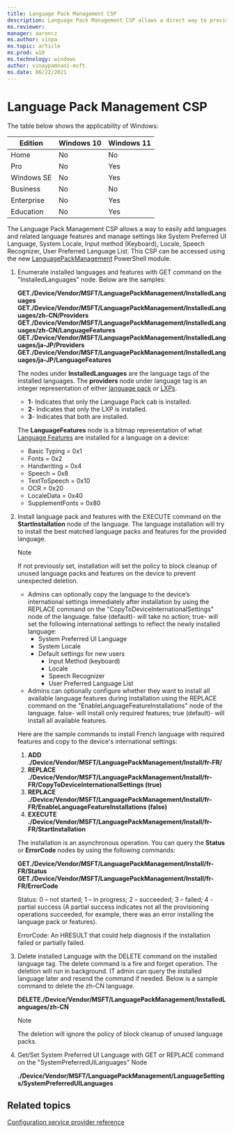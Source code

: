 ```yaml
---
title: Language Pack Management CSP
description: Language Pack Management CSP allows a direct way to provision language packs remotely in Windows 10.
ms.reviewer: 
manager: aaroncz
ms.author: vinpa
ms.topic: article
ms.prod: w10
ms.technology: windows
author: vinaypamnani-msft
ms.date: 06/22/2021
---
```


# Language Pack Management CSP

The table below shows the applicability of Windows:

|Edition|Windows 10|Windows 11|
|--- |--- |--- |
|Home|No|No|
|Pro|No|Yes|
|Windows SE|No|Yes|
|Business|No|No|
|Enterprise|No|Yes|
|Education|No|Yes|

The Language Pack Management CSP allows a way to easily add languages and related language features and manage settings like System Preferred UI Language, System Locale, Input method (Keyboard), Locale, Speech Recognizer, User Preferred Language List. This CSP can be accessed using the new [LanguagePackManagement](https://docs.microsoft.com/en-us/powershell/module/languagepackmanagement/?view=windowsserver2022-ps) PowerShell module.

1. Enumerate installed languages and features with GET command on the "InstalledLanguages" node. Below are the samples:

    **GET./Device/Vendor/MSFT/LanguagePackManagement/InstalledLanguages**
    **GET./Device/Vendor/MSFT/LanguagePackManagement/InstalledLanguages/zh-CN/Providers**
    **GET./Device/Vendor/MSFT/LanguagePackManagement/InstalledLanguages/zh-CN/LanguageFeatures**
    **GET./Device/Vendor/MSFT/LanguagePackManagement/InstalledLanguages/ja-JP/Providers**
    **GET./Device/Vendor/MSFT/LanguagePackManagement/InstalledLanguages/ja-JP/LanguageFeatures**

   The nodes under **InstalledLanguages** are the language tags of the installed languages. The **providers** node under language tag is an integer representation of either [language pack](/windows-hardware/manufacture/desktop/available-language-packs-for-windows?view=windows-11&preserve-view=true) or [LXPs](https://www.microsoft.com/store/collections/localexperiencepacks?cat0=devices&rtc=1).

    - **1**- Indicates that only the Language Pack cab is installed.
    - **2**- Indicates that only the LXP is installed.
    - **3**- Indicates that both are installed.

    The **LanguageFeatures** node is a bitmap representation of what [Language Features](/windows-hardware/manufacture/desktop/features-on-demand-language-fod?view=windows-11&preserve-view=true) are installed for a language on a device:

    - Basic Typing = 0x1
    - Fonts = 0x2
    - Handwriting = 0x4
    - Speech = 0x8
    - TextToSpeech = 0x10
    - OCR = 0x20
    - LocaleData = 0x40
    - SupplementFonts = 0x80

2. Install language pack and features with the EXECUTE command on the **StartInstallation** node of the language. The language installation will try to install the best matched language packs and features for the provided language.

    > [!NOTE]
    > If not previously set, installation will set the policy to block cleanup of unused language packs and features on the device to prevent unexpected deletion.

    - Admins can optionally copy the language to the device’s international settings immediately after installation by using the REPLACE command on the "CopyToDeviceInternationalSettings" node of the language. false (default)- will take no action; true- will set the following international settings to reflect the newly installed language:
        - System Preferred UI Language
        - System Locale
        - Default settings for new users
             - Input Method (keyboard)
             - Locale
             - Speech Recognizer
             - User Preferred Language List
    - Admins can optionally configure whether they want to install all available language features during installation using the REPLACE command on the "EnableLanguageFeatureInstallations" node of the language. false- will install only required features; true (default)- will install all available features.

    Here are the sample commands to install French language with required features and copy to the device's international settings:

    1. **ADD ./Device/Vendor/MSFT/LanguagePackManagement/Install/fr-FR/**
    2. **REPLACE ./Device/Vendor/MSFT/LanguagePackManagement/Install/fr-FR/CopyToDeviceInternationalSettings (true)**
    3. **REPLACE ./Device/Vendor/MSFT/LanguagePackManagement/Install/fr-FR/EnableLanguageFeatureInstallations (false)**
    4. **EXECUTE ./Device/Vendor/MSFT/LanguagePackManagement/Install/fr-FR/StartInstallation**

    The installation is an asynchronous operation. You can query the **Status** or **ErrorCode** nodes by using the following commands:

    **GET./Device/Vendor/MSFT/LanguagePackManagement/Install/fr-FR/Status**
    **GET./Device/Vendor/MSFT/LanguagePackManagement/Install/fr-FR/ErrorCode**

    Status: 0 – not started; 1 – in progress; 2 – succeeded; 3 – failed; 4 - partial success (A partial success indicates not all the provisioning operations succeeded, for example, there was an error installing the language pack or features).

    ErrorCode: An HRESULT that could help diagnosis if the installation failed or partially failed.

3. Delete installed Language with the DELETE command on the installed language tag. The delete command is a fire and forget operation. The deletion will run in background. IT admin can query the installed language later and resend the command if needed. Below is a sample command to delete the zh-CN language.

   **DELETE./Device/Vendor/MSFT/LanguagePackManagement/InstalledLanguages/zh-CN**

   > [!NOTE]
   > The deletion will ignore the policy of block cleanup of unused language packs.

4. Get/Set System Preferred UI Language with GET or REPLACE command on the "SystemPreferredUILanguages" Node

   **./Device/Vendor/MSFT/LanguagePackManagement/LanguageSettings/SystemPreferredUILanguages**

## Related topics

[Configuration service provider reference](configuration-service-provider-reference.md)
